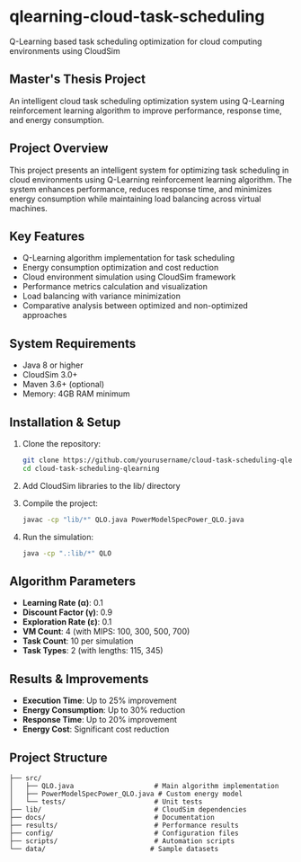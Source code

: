 # qlearning-cloud-task-scheduling
Q-Learning based task scheduling optimization for cloud computing environments using CloudSim

## Master's Thesis Project
An intelligent cloud task scheduling optimization system using Q-Learning reinforcement learning algorithm to improve performance, response time, and energy consumption.

## Project Overview
This project presents an intelligent system for optimizing task scheduling in cloud environments using Q-Learning reinforcement learning algorithm. The system enhances performance, reduces response time, and minimizes energy consumption while maintaining load balancing across virtual machines.

## Key Features
- Q-Learning algorithm implementation for task scheduling
- Energy consumption optimization and cost reduction
- Cloud environment simulation using CloudSim framework
- Performance metrics calculation and visualization
- Load balancing with variance minimization
- Comparative analysis between optimized and non-optimized approaches

## System Requirements
- Java 8 or higher
- CloudSim 3.0+
- Maven 3.6+ (optional)
- Memory: 4GB RAM minimum

## Installation & Setup
1. Clone the repository:
   ```bash
   git clone https://github.com/yourusername/cloud-task-scheduling-qlearning.git
   cd cloud-task-scheduling-qlearning
   ```

2. Add CloudSim libraries to the lib/ directory

3. Compile the project:
   ```bash
   javac -cp "lib/*" QLO.java PowerModelSpecPower_QLO.java
   ```

4. Run the simulation:
   ```bash
   java -cp ".:lib/*" QLO
   ```

## Algorithm Parameters
- **Learning Rate (α)**: 0.1
- **Discount Factor (γ)**: 0.9
- **Exploration Rate (ε)**: 0.1
- **VM Count**: 4 (with MIPS: 100, 300, 500, 700)
- **Task Count**: 10 per simulation
- **Task Types**: 2 (with lengths: 115, 345)

## Results & Improvements
- **Execution Time**: Up to 25% improvement
- **Energy Consumption**: Up to 30% reduction
- **Response Time**: Up to 20% improvement
- **Energy Cost**: Significant cost reduction

## Project Structure
```
├── src/
│   ├── QLO.java                    # Main algorithm implementation
│   ├── PowerModelSpecPower_QLO.java # Custom energy model
│   └── tests/                      # Unit tests
├── lib/                            # CloudSim dependencies
├── docs/                           # Documentation
├── results/                        # Performance results
├── config/                         # Configuration files
├── scripts/                        # Automation scripts
└── data/                          # Sample datasets
```
